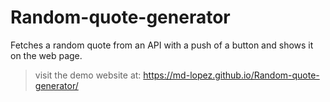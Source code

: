 # Random-quote-generator
Fetches a random quote from an API with a push of a button and shows it on the web page.
>visit the demo website at: https://md-lopez.github.io/Random-quote-generator/
